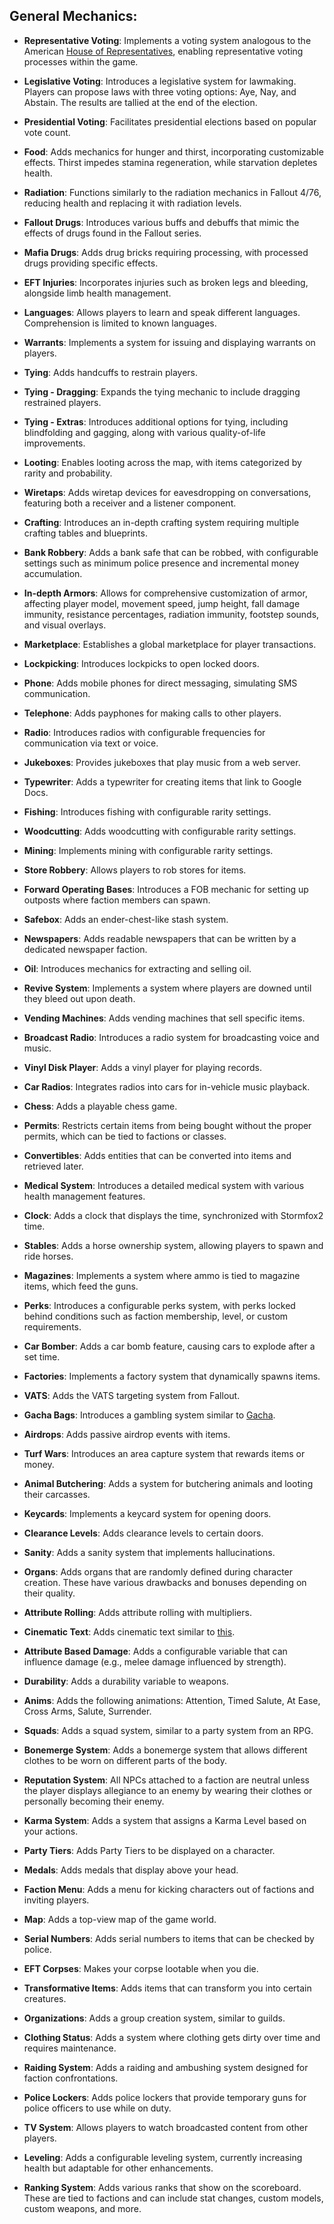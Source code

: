 ## General Mechanics:

- **Representative Voting**: Implements a voting system analogous to the American [House of Representatives](https://en.wikipedia.org/wiki/United_States_House_of_Representatives), enabling representative voting processes within the game.

- **Legislative Voting**: Introduces a legislative system for lawmaking. Players can propose laws with three voting options: Aye, Nay, and Abstain. The results are tallied at the end of the election.

- **Presidential Voting**: Facilitates presidential elections based on popular vote count.

- **Food**: Adds mechanics for hunger and thirst, incorporating customizable effects. Thirst impedes stamina regeneration, while starvation depletes health.

- **Radiation**: Functions similarly to the radiation mechanics in Fallout 4/76, reducing health and replacing it with radiation levels.

- **Fallout Drugs**: Introduces various buffs and debuffs that mimic the effects of drugs found in the Fallout series.

- **Mafia Drugs**: Adds drug bricks requiring processing, with processed drugs providing specific effects.

- **EFT Injuries**: Incorporates injuries such as broken legs and bleeding, alongside limb health management.

- **Languages**: Allows players to learn and speak different languages. Comprehension is limited to known languages.

- **Warrants**: Implements a system for issuing and displaying warrants on players.

- **Tying**: Adds handcuffs to restrain players.

- **Tying - Dragging**: Expands the tying mechanic to include dragging restrained players.

- **Tying - Extras**: Introduces additional options for tying, including blindfolding and gagging, along with various quality-of-life improvements.

- **Looting**: Enables looting across the map, with items categorized by rarity and probability.

- **Wiretaps**: Adds wiretap devices for eavesdropping on conversations, featuring both a receiver and a listener component.

- **Crafting**: Introduces an in-depth crafting system requiring multiple crafting tables and blueprints.

- **Bank Robbery**: Adds a bank safe that can be robbed, with configurable settings such as minimum police presence and incremental money accumulation.

- **In-depth Armors**: Allows for comprehensive customization of armor, affecting player model, movement speed, jump height, fall damage immunity, resistance percentages, radiation immunity, footstep sounds, and visual overlays.

- **Marketplace**: Establishes a global marketplace for player transactions.

- **Lockpicking**: Introduces lockpicks to open locked doors.

- **Phone**: Adds mobile phones for direct messaging, simulating SMS communication.

- **Telephone**: Adds payphones for making calls to other players.

- **Radio**: Introduces radios with configurable frequencies for communication via text or voice.

- **Jukeboxes**: Provides jukeboxes that play music from a web server.

- **Typewriter**: Adds a typewriter for creating items that link to Google Docs.

- **Fishing**: Introduces fishing with configurable rarity settings.

- **Woodcutting**: Adds woodcutting with configurable rarity settings.

- **Mining**: Implements mining with configurable rarity settings.

- **Store Robbery**: Allows players to rob stores for items.

- **Forward Operating Bases**: Introduces a FOB mechanic for setting up outposts where faction members can spawn.

- **Safebox**: Adds an ender-chest-like stash system.

- **Newspapers**: Adds readable newspapers that can be written by a dedicated newspaper faction.

- **Oil**: Introduces mechanics for extracting and selling oil.

- **Revive System**: Implements a system where players are downed until they bleed out upon death.

- **Vending Machines**: Adds vending machines that sell specific items.

- **Broadcast Radio**: Introduces a radio system for broadcasting voice and music.

- **Vinyl Disk Player**: Adds a vinyl player for playing records.

- **Car Radios**: Integrates radios into cars for in-vehicle music playback.

- **Chess**: Adds a playable chess game.

- **Permits**: Restricts certain items from being bought without the proper permits, which can be tied to factions or classes.

- **Convertibles**: Adds entities that can be converted into items and retrieved later.

- **Medical System**: Introduces a detailed medical system with various health management features.

- **Clock**: Adds a clock that displays the time, synchronized with Stormfox2 time.

- **Stables**: Adds a horse ownership system, allowing players to spawn and ride horses.

- **Magazines**: Implements a system where ammo is tied to magazine items, which feed the guns.

- **Perks**: Introduces a configurable perks system, with perks locked behind conditions such as faction membership, level, or custom requirements.

- **Car Bomber**: Adds a car bomb feature, causing cars to explode after a set time.

- **Factories**: Implements a factory system that dynamically spawns items.

- **VATS**: Adds the VATS targeting system from Fallout.

- **Gacha Bags**: Introduces a gambling system similar to [Gacha](https://www.yourdictionary.com/gacha).

- **Airdrops**: Adds passive airdrop events with items.

- **Turf Wars**: Introduces an area capture system that rewards items or money.

- **Animal Butchering**: Adds a system for butchering animals and looting their carcasses.

- **Keycards**: Implements a keycard system for opening doors.
- **Clearance Levels**: Adds clearance levels to certain doors.

- **Sanity**: Adds a sanity system that implements hallucinations.

- **Organs**: Adds organs that are randomly defined during character creation. These have various drawbacks and bonuses depending on their quality.

- **Attribute Rolling**: Adds attribute rolling with multipliers.

- **Cinematic Text**: Adds cinematic text similar to [this](https://withaterriblefate.files.wordpress.com/2015/01/postman-in-repose.png?w=640).

- **Attribute Based Damage**: Adds a configurable variable that can influence damage (e.g., melee damage influenced by strength).

- **Durability**: Adds a durability variable to weapons.

- **Anims**: Adds the following animations: Attention, Timed Salute, At Ease, Cross Arms, Salute, Surrender.

- **Squads**: Adds a squad system, similar to a party system from an RPG.

- **Bonemerge System**: Adds a bonemerge system that allows different clothes to be worn on different parts of the body.

- **Reputation System**: All NPCs attached to a faction are neutral unless the player displays allegiance to an enemy by wearing their clothes or personally becoming their enemy.

- **Karma System**: Adds a system that assigns a Karma Level based on your actions.

- **Party Tiers**: Adds Party Tiers to be displayed on a character.

- **Medals**: Adds medals that display above your head.

- **Faction Menu**: Adds a menu for kicking characters out of factions and inviting players.

- **Map**: Adds a top-view map of the game world.

- **Serial Numbers**: Adds serial numbers to items that can be checked by police.

- **EFT Corpses**: Makes your corpse lootable when you die.

- **Transformative Items**: Adds items that can transform you into certain creatures.

- **Organizations**: Adds a group creation system, similar to guilds.

- **Clothing Status**: Adds a system where clothing gets dirty over time and requires maintenance.

- **Raiding System**: Adds a raiding and ambushing system designed for faction confrontations.

- **Police Lockers**: Adds police lockers that provide temporary guns for police officers to use while on duty.

- **TV System**: Allows players to watch broadcasted content from other players.

- **Leveling**: Adds a configurable leveling system, currently increasing health but adaptable for other enhancements.

- **Ranking System**: Adds various ranks that show on the scoreboard. These are tied to factions and can include stat changes, custom models, custom weapons, and more.